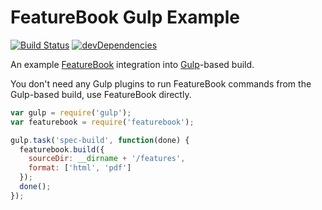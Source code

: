 FeatureBook Gulp Example
========================

[![Build Status](https://travis-ci.org/SOFTWARE-CLINIC/featurebook-gulp-example.svg)](https://travis-ci.org/SOFTWARE-CLINIC/featurebook-gulp-example)
[![devDependencies](https://david-dm.org/SOFTWARE-CLINIC/featurebook-gulp-example/dev-status.svg)](https://david-dm.org/SOFTWARE-CLINIC/featurebook-gulp-example#info=devDependencies)

An example [FeatureBook](https://github.com/SOFTWARE-CLINIC/featurebook)
integration into [Gulp](http://gulpjs.com)-based build.

You don't need any Gulp plugins to run FeatureBook commands from the Gulp-based
build, use FeatureBook directly.

```javascript
var gulp = require('gulp');
var featurebook = require('featurebook');

gulp.task('spec-build', function(done) {
  featurebook.build({
    sourceDir: __dirname + '/features',
    format: ['html', 'pdf']
  });
  done();
});
```
